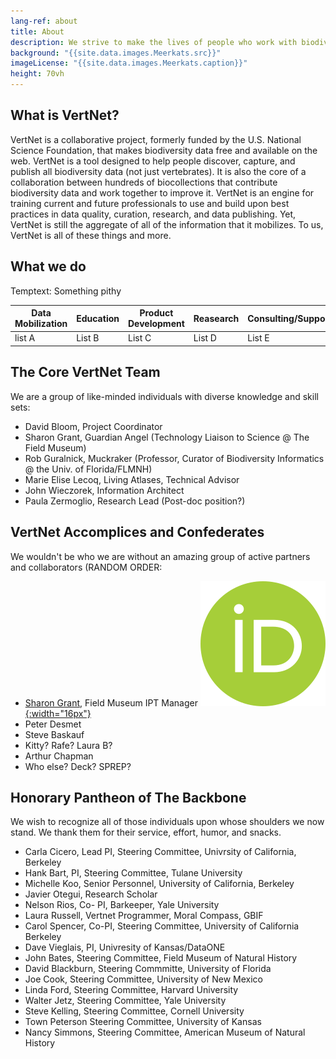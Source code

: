 ```yaml
---
lang-ref: about
title: About
description: We strive to make the lives of people who work with biodiversity data more productive by providing tools and services to make data easy to find, easy to publish, and easy to use.
background: "{{site.data.images.Meerkats.src}}"
imageLicense: "{{site.data.images.Meerkats.caption}}"
height: 70vh
---
```


## What is VertNet?

VertNet is a collaborative project, formerly funded by the U.S. National Science Foundation, that makes biodiversity data free and available on the web. VertNet is a tool designed to help people discover, capture, and publish all biodiversity data (not just vertebrates). It is also the core of a collaboration between hundreds of biocollections that contribute biodiversity data and work together to improve it. VertNet is an engine for training current and future professionals to use and build upon best practices in data quality, curation, research, and data publishing. Yet, VertNet is still the aggregate of all of the information that it mobilizes. To us, VertNet is all of these things and more.


## What we do

Temptext: Something pithy

| Data Mobilization | Education | Product Development | Reasearch | Consulting/Support | Standards |
| ----------- | ----------- | ----------- | -------------- | --------------- | ------------- |
| list A | List B | List C | List D | List E | List F |



## The Core VertNet Team

We are a group of like-minded individuals with diverse knowledge and skill sets:
* David Bloom, Project Coordinator
* Sharon Grant, Guardian Angel (Technology Liaison to Science @ The Field Museum)
* Rob Guralnick, Muckraker (Professor, Curator of Biodiversity Informatics @ the Univ. of Florida/FLMNH)
* Marie Elise Lecoq, Living Atlases, Technical Advisor
* John Wieczorek, Information Architect
* Paula Zermoglio, Research Lead (Post-doc position?)


## VertNet Accomplices and Confederates

We wouldn't be who we are without an amazing group of active partners and collaborators (RANDOM ORDER:

* [Sharon Grant](https://www.fieldmuseum.org/about/staff/profile/11), Field Museum IPT Manager [![ORCiD](/assets/images/200px-ORCID_iD.png){:width="16px"}](https://orcid.org/0000-0002-0201-732X)
* Peter Desmet
* Steve Baskauf
* Kitty? Rafe? Laura B?
* Arthur Chapman
* Who else? Deck? SPREP?

## Honorary Pantheon of The Backbone

We wish to recognize all of those individuals upon whose shoulders we now stand. We thank them for their service, effort, humor, and snacks.

* Carla Cicero, Lead PI, Steering Committee, Univrsity of California, Berkeley
* Hank Bart, PI, Steering Committee, Tulane University
* Michelle Koo, Senior Personnel, University of California, Berkeley
* Javier Otegui, Research Scholar
* Nelson Rios, Co- PI, Barkeeper, Yale University
* Laura Russell, Vertnet Programmer, Moral Compass, GBIF
* Carol Spencer, Co-PI, Steering Committee, University of California Berkeley
* Dave Vieglais, PI, Univresity of Kansas/DataONE
* John Bates, Steering Committee, Field Museum of Natural History
* David Blackburn, Steering Commmitte, University of Florida
* Joe Cook, Steering Committee, University of New Mexico
* Linda Ford, Steering Committee, Harvard University
* Walter Jetz, Steering Committee, Yale University
* Steve Kelling, Steering Committee, Cornell University
* Town Peterson Steering Committee, University of Kansas
* Nancy Simmons, Steering Committee, American Museum of Natural History
